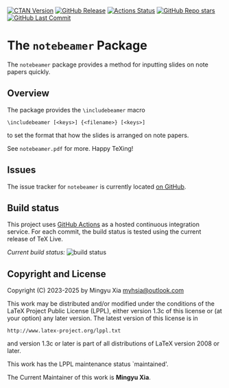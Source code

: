 [![CTAN Version](https://img.shields.io/ctan/v/notebeamer)](https://ctan.org/pkg/notebeamer)
[![GitHub Release](https://img.shields.io/github/v/release/myhsia/notebeamer)](https://github.com/myhsia/notebeamer/releases/latest)
[![Actions Status](https://github.com/myhsia/notebeamer/workflows/Automated%20testing/badge.svg)](https://github.com/myhsia/notebeamer/actions)
[![GitHub Repo stars](https://img.shields.io/github/stars/myhsia/notebeamer)](https://github.com/myhsia/notebeamer)
[![GitHub Last Commit](https://img.shields.io/github/last-commit/myhsia/notebeamer)](https://github.com/myhsia/notebeamer/commits)

The `notebeamer` Package
========================

The `notebeamer` package provides a method for inputting slides on note
papers quickly.

Overview
--------

The package provides the `\includebeamer` macro

    \includebeamer [<keys>] {<filename>} [<keys>]

to set the format that how the slides is arranged on note papers.

See `notebeamer.pdf` for more. Happy TeXing!

Issues
------

The issue tracker for `notebeamer` is currently located
[on GitHub](https://github.com/myhsia/notebeamer/issues).

Build status
------------

This project uses [GitHub Actions](https://github.com/features/actions)
as a hosted continuous integration service. For each commit, the build status
is tested using the current release of TeX Live.

_Current build status:_ ![build status](https://github.com/myhsia/notebeamer/actions/workflows/main.yaml/badge.svg?branch=main)

Copyright and License
---------------------

Copyright (C) 2023-2025 by Mingyu Xia <myhsia@outlook.com>

This work may be distributed and/or modified under the conditions
of the LaTeX Project Public License (LPPL), either version 1.3c of
this license or (at your option) any later version.
The latest version of this license is in

    http://www.latex-project.org/lppl.txt

and version 1.3c or later is part of all distributions of LaTeX
version 2008 or later.

This work has the LPPL maintenance status `maintained'.

The Current Maintainer of this work is **Mingyu Xia**.
